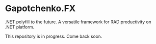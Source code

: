 # Gapotchenko.FX
.NET polyfill to the future. A versatile framework for RAD productivity on .NET platform.

This repository is in progress. Come back soon.
